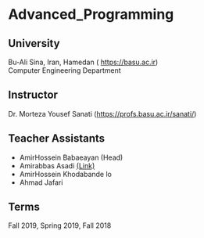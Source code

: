 # Advanced_Programming
## University
Bu-Ali Sina, Iran, Hamedan ( https://basu.ac.ir)
</br>
Computer Engineering Department
## Instructor
Dr. Morteza Yousef Sanati (https://profs.basu.ac.ir/sanati/)
## Teacher Assistants 
  <ul>
    <li>AmirHossein Babaeayan (Head)</li>
  <li>Amirabbas Asadi <a href="https://github.com/amirabbasasadi">(Link)</a> </li>
    <li>AmirHossein Khodabande lo </li>
    <li>Ahmad Jafari </li>
  </ul>

## Terms 
Fall 2019, Spring 2019, Fall 2018
